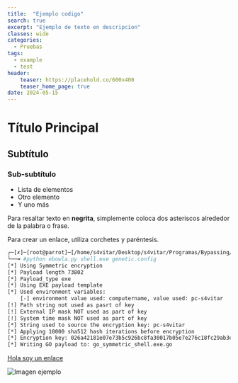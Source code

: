 ```yaml
---
title:  "Ejemplo codigo"
search: true
excerpt: "Ejemplo de texto en descripcion"
classes: wide
categories: 
  - Pruebas
tags:
  - example
  - test
header: 
    teaser: https://placehold.co/600x400
    teaser_home_page: true
date: 2024-05-15
---
```

# Título Principal

## Subtítulo

### Sub-subtítulo

- Lista de elementos
- Otro elemento
- Y uno más

Para resaltar texto en **negrita**, simplemente coloca dos asteriscos alrededor de la palabra o frase.

Para crear un enlace, utiliza corchetes y paréntesis.

```bash
┌─[✗]─[root@parrot]─[/home/s4vitar/Desktop/s4vitar/Programas/Bypassing/Ebowla]
└──╼ #python ebowla.py shell.exe genetic.config 
[*] Using Symmetric encryption
[*] Payload length 73802
[*] Payload_type exe
[*] Using EXE payload template
[*] Used environment variables:
	[-] environment value used: computername, value used: pc-s4vitar
[!] Path string not used as pasrt of key
[!] External IP mask NOT used as part of key
[!] System time mask NOT used as part of key
[*] String used to source the encryption key: pc-s4vitar
[*] Applying 10000 sha512 hash iterations before encryption
[*] Encryption key: 026a42181e07e73b5c926bc8fa30017b05e7e276c18fc29ab3e62e6b8e8436f9
[*] Writing GO payload to: go_symmetric_shell.exe.go
```

[Hola soy un enlace](https://www.youtube.com/watch?v=_N2UQKRrEqI)

![Imagen ejemplo](https://placehold.co/600x400)